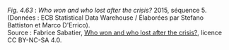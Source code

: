 *Fig. 4.63* : *Who won and who lost after the crisis?* 2015, séquence 5. (Données : ECB Statistical Data Warehouse / Élaborées par Stefano Battiston et Marco D'Errico).    
Source :  Fabrice Sabatier, [Who won and who lost after the crisis?](http://www.corp-lab.com/simpol/), licence CC BY-NC-SA 4.0.
